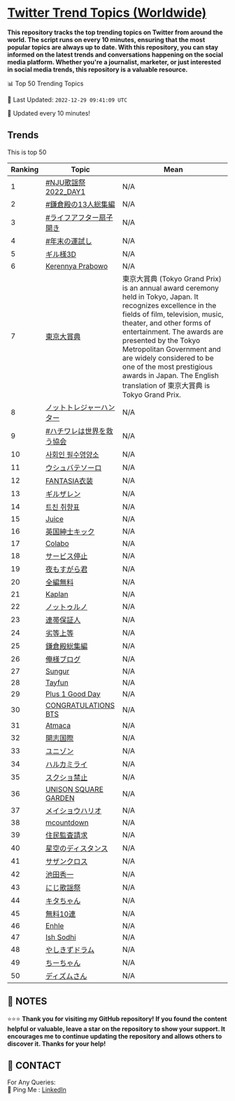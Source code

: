 [Twitter Trend Topics (Worldwide)](https://github.com/ErcinDedeoglu/Twitter-Trend-Topics)
==========

**This repository tracks the top trending topics on Twitter from around the world. 
The script runs on every 10 minutes, ensuring that the most popular topics are always up to date. 
With this repository, you can stay informed on the latest trends and conversations happening on the social media platform. 
Whether you're a journalist, marketer, or just interested in social media trends, this repository is a valuable resource.**


📊 Top 50 Trending Topics

📆 Last Updated: `2022-12-29 09:41:09 UTC`

🔧 Updated every 10 minutes!


## Trends

This is top 50

| Ranking | Topic | Mean |
| ------- | ------------ | ------------ |
| 1 | [#NJU歌謡祭2022_DAY1](http://twitter.com/search?q=%23NJU%e6%ad%8c%e8%ac%a1%e7%a5%ad2022_DAY1) | N/A |
| 2 | [#鎌倉殿の13人総集編](http://twitter.com/search?q=%23%e9%8e%8c%e5%80%89%e6%ae%bf%e3%81%ae13%e4%ba%ba%e7%b7%8f%e9%9b%86%e7%b7%a8) | N/A |
| 3 | [#ライフアフター扇子開き](http://twitter.com/search?q=%23%e3%83%a9%e3%82%a4%e3%83%95%e3%82%a2%e3%83%95%e3%82%bf%e3%83%bc%e6%89%87%e5%ad%90%e9%96%8b%e3%81%8d) | N/A |
| 4 | [#年末の運試し](http://twitter.com/search?q=%23%e5%b9%b4%e6%9c%ab%e3%81%ae%e9%81%8b%e8%a9%a6%e3%81%97) | N/A |
| 5 | [ギル様3D](http://twitter.com/search?q=%e3%82%ae%e3%83%ab%e6%a7%983D) | N/A |
| 6 | [Kerennya Prabowo](http://twitter.com/search?q=Kerennya+Prabowo) | N/A |
| 7 | [東京大賞典](http://twitter.com/search?q=%e6%9d%b1%e4%ba%ac%e5%a4%a7%e8%b3%9e%e5%85%b8) | 東京大賞典 (Tokyo Grand Prix) is an annual award ceremony held in Tokyo, Japan. It recognizes excellence in the fields of film, television, music, theater, and other forms of entertainment. The awards are presented by the Tokyo Metropolitan Government and are widely considered to be one of the most prestigious awards in Japan. The English translation of 東京大賞典 is Tokyo Grand Prix. |
| 8 | [ノットトレジャーハンター](http://twitter.com/search?q=%e3%83%8e%e3%83%83%e3%83%88%e3%83%88%e3%83%ac%e3%82%b8%e3%83%a3%e3%83%bc%e3%83%8f%e3%83%b3%e3%82%bf%e3%83%bc) | N/A |
| 9 | [#ハチワレは世界を救う協会](http://twitter.com/search?q=%23%e3%83%8f%e3%83%81%e3%83%af%e3%83%ac%e3%81%af%e4%b8%96%e7%95%8c%e3%82%92%e6%95%91%e3%81%86%e5%8d%94%e4%bc%9a) | N/A |
| 10 | [사회인 필수영양소](http://twitter.com/search?q=%ec%82%ac%ed%9a%8c%ec%9d%b8+%ed%95%84%ec%88%98%ec%98%81%ec%96%91%ec%86%8c) | N/A |
| 11 | [ウシュバテソーロ](http://twitter.com/search?q=%e3%82%a6%e3%82%b7%e3%83%a5%e3%83%90%e3%83%86%e3%82%bd%e3%83%bc%e3%83%ad) | N/A |
| 12 | [FANTASIA衣装](http://twitter.com/search?q=FANTASIA%e8%a1%a3%e8%a3%85) | N/A |
| 13 | [ギルザレン](http://twitter.com/search?q=%e3%82%ae%e3%83%ab%e3%82%b6%e3%83%ac%e3%83%b3) | N/A |
| 14 | [트친 취향표](http://twitter.com/search?q=%ed%8a%b8%ec%b9%9c+%ec%b7%a8%ed%96%a5%ed%91%9c) | N/A |
| 15 | [Juice](http://twitter.com/search?q=Juice) | N/A |
| 16 | [英国紳士キック](http://twitter.com/search?q=%e8%8b%b1%e5%9b%bd%e7%b4%b3%e5%a3%ab%e3%82%ad%e3%83%83%e3%82%af) | N/A |
| 17 | [Colabo](http://twitter.com/search?q=Colabo) | N/A |
| 18 | [サービス停止](http://twitter.com/search?q=%e3%82%b5%e3%83%bc%e3%83%93%e3%82%b9%e5%81%9c%e6%ad%a2) | N/A |
| 19 | [夜もすがら君](http://twitter.com/search?q=%e5%a4%9c%e3%82%82%e3%81%99%e3%81%8c%e3%82%89%e5%90%9b) | N/A |
| 20 | [全編無料](http://twitter.com/search?q=%e5%85%a8%e7%b7%a8%e7%84%a1%e6%96%99) | N/A |
| 21 | [Kaplan](http://twitter.com/search?q=Kaplan) | N/A |
| 22 | [ノットゥルノ](http://twitter.com/search?q=%e3%83%8e%e3%83%83%e3%83%88%e3%82%a5%e3%83%ab%e3%83%8e) | N/A |
| 23 | [連帯保証人](http://twitter.com/search?q=%e9%80%a3%e5%b8%af%e4%bf%9d%e8%a8%bc%e4%ba%ba) | N/A |
| 24 | [劣等上等](http://twitter.com/search?q=%e5%8a%a3%e7%ad%89%e4%b8%8a%e7%ad%89) | N/A |
| 25 | [鎌倉殿総集編](http://twitter.com/search?q=%e9%8e%8c%e5%80%89%e6%ae%bf%e7%b7%8f%e9%9b%86%e7%b7%a8) | N/A |
| 26 | [俺様ブログ](http://twitter.com/search?q=%e4%bf%ba%e6%a7%98%e3%83%96%e3%83%ad%e3%82%b0) | N/A |
| 27 | [Sungur](http://twitter.com/search?q=Sungur) | N/A |
| 28 | [Tayfun](http://twitter.com/search?q=Tayfun) | N/A |
| 29 | [Plus 1 Good Day](http://twitter.com/search?q=Plus+1+Good+Day) | N/A |
| 30 | [CONGRATULATIONS BTS](http://twitter.com/search?q=CONGRATULATIONS+BTS) | N/A |
| 31 | [Atmaca](http://twitter.com/search?q=Atmaca) | N/A |
| 32 | [開志国際](http://twitter.com/search?q=%e9%96%8b%e5%bf%97%e5%9b%bd%e9%9a%9b) | N/A |
| 33 | [ユニゾン](http://twitter.com/search?q=%e3%83%a6%e3%83%8b%e3%82%be%e3%83%b3) | N/A |
| 34 | [ハルカミライ](http://twitter.com/search?q=%e3%83%8f%e3%83%ab%e3%82%ab%e3%83%9f%e3%83%a9%e3%82%a4) | N/A |
| 35 | [スクショ禁止](http://twitter.com/search?q=%e3%82%b9%e3%82%af%e3%82%b7%e3%83%a7%e7%a6%81%e6%ad%a2) | N/A |
| 36 | [UNISON SQUARE GARDEN](http://twitter.com/search?q=UNISON+SQUARE+GARDEN) | N/A |
| 37 | [メイショウハリオ](http://twitter.com/search?q=%e3%83%a1%e3%82%a4%e3%82%b7%e3%83%a7%e3%82%a6%e3%83%8f%e3%83%aa%e3%82%aa) | N/A |
| 38 | [mcountdown](http://twitter.com/search?q=mcountdown) | N/A |
| 39 | [住民監査請求](http://twitter.com/search?q=%e4%bd%8f%e6%b0%91%e7%9b%a3%e6%9f%bb%e8%ab%8b%e6%b1%82) | N/A |
| 40 | [星空のディスタンス](http://twitter.com/search?q=%e6%98%9f%e7%a9%ba%e3%81%ae%e3%83%87%e3%82%a3%e3%82%b9%e3%82%bf%e3%83%b3%e3%82%b9) | N/A |
| 41 | [サザンクロス](http://twitter.com/search?q=%e3%82%b5%e3%82%b6%e3%83%b3%e3%82%af%e3%83%ad%e3%82%b9) | N/A |
| 42 | [池田秀一](http://twitter.com/search?q=%e6%b1%a0%e7%94%b0%e7%a7%80%e4%b8%80) | N/A |
| 43 | [にじ歌謡祭](http://twitter.com/search?q=%e3%81%ab%e3%81%98%e6%ad%8c%e8%ac%a1%e7%a5%ad) | N/A |
| 44 | [キタちゃん](http://twitter.com/search?q=%e3%82%ad%e3%82%bf%e3%81%a1%e3%82%83%e3%82%93) | N/A |
| 45 | [無料10連](http://twitter.com/search?q=%e7%84%a1%e6%96%9910%e9%80%a3) | N/A |
| 46 | [Enhle](http://twitter.com/search?q=Enhle) | N/A |
| 47 | [Ish Sodhi](http://twitter.com/search?q=Ish+Sodhi) | N/A |
| 48 | [やしきずドラム](http://twitter.com/search?q=%e3%82%84%e3%81%97%e3%81%8d%e3%81%9a%e3%83%89%e3%83%a9%e3%83%a0) | N/A |
| 49 | [ちーちゃん](http://twitter.com/search?q=%e3%81%a1%e3%83%bc%e3%81%a1%e3%82%83%e3%82%93) | N/A |
| 50 | [ディズムさん](http://twitter.com/search?q=%e3%83%87%e3%82%a3%e3%82%ba%e3%83%a0%e3%81%95%e3%82%93) | N/A |




## 📝 NOTES

⭐⭐⭐ **Thank you for visiting my GitHub repository! If you found the content helpful or valuable, leave a star on the repository to show your support. It encourages me to continue updating the repository and allows others to discover it. Thanks for your help!**

## 📨 CONTACT

 For Any Queries:  
            🏓 Ping Me : [LinkedIn](https://www.linkedin.com/in/ercindedeoglu/)